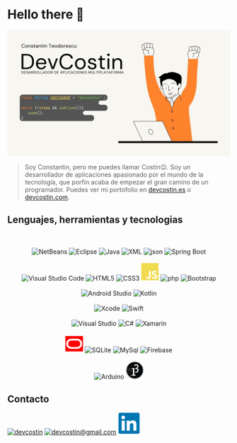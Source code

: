 # Hello there 👋
![alt text](https://github.com/DevCostin/DevCostin/blob/main/cabecera.jpg?raw=true)

>Soy Constantin, pero me puedes llamar Costin😉. Soy un desarrollador de aplicaciones apasionado por el mundo de la tecnología, que porfin acaba de empezar el gran camino de un programador. Puedes ver mi portofolio en [devcostin.es](http://www.devcostin.es/) o [devcostin.com](http://www.devcostin.com/).

## Lenguajes, herramientas y tecnologias
<div align="center" style="display: inline_block">
  <br/>
  <br/>
  <!--Back-->
  <img src="https://upload.wikimedia.org/wikipedia/commons/9/98/Apache_NetBeans_Logo.svg" alt="NetBeans" title="NetBeans" width="40" height="40">
  <img src="https://github.com/get-icon/geticon/blob/master/icons/eclipse.svg" alt="Eclipse" title="Eclipse" width="40" height="40">
  <img src="https://www.vectorlogo.zone/logos/java/java-icon.svg" alt="Java" title="Java" width="40" height="40"/>
  <img src="https://www.vectorlogo.zone/logos/w3c_xml/w3c_xml-icon.svg" alt="XML" title="XML" width="40" height="40"/>
  <img src="https://www.vectorlogo.zone/logos/json/json-icon.svg" alt="json" title="json" width="40" height="40"/>
  <img src="https://github.com/simple-icons/simple-icons/blob/master/icons/springboot.svg" alt="Spring Boot" title="Spring Boot" width="40" height="40">
  <br/>
  <br/>
  
  <!--Front-->
  <img src="https://github.com/gilbarbara/logos/blob/master/logos/visual-studio-code.svg" alt="Visual Studio Code" title="Visual Studio Code" width="40" height="40">
  <img src="https://www.vectorlogo.zone/logos/w3_html5/w3_html5-icon.svg" alt="HTML5" title="HTML5" width="40" height="40"/>
  <img src="https://www.vectorlogo.zone/logos/w3_css/w3_css-icon.svg" alt="CSS3" title="CSS3" width="40" height="40"/>
  <img src="https://raw.githubusercontent.com/devicons/devicon/master/icons/javascript/javascript-plain.svg" alt="Javascript" title="Javascript" width="40" height="40"/>
  <img src="https://www.vectorlogo.zone/logos/php/php-icon.svg" alt="php" title="php" width="40" height="40"/>
  <img src="https://raw.githubusercontent.com/jmnote/z-icons/master/svg/bootstrap.svg" alt="Bootstrap" title="Bootstrap" width="40" height="40"/>
  <br/>
  <br/>
  
  <!--Android-->
  <img src="https://github.com/simple-icons/simple-icons/blob/master/icons/androidstudio.svg" alt="Android Studio" title="Android Studio" width="40" height="40">
  <img src="https://www.vectorlogo.zone/logos/kotlinlang/kotlinlang-icon.svg" alt="Kotlin" title="Kotlin" width="40" height="40"/>
  <br/>
  <br/>
  
  <!--iOS-->
  <img src="https://www.vectorlogo.zone/logos/apple_xcode/apple_xcode-icon.svg" alt="Xcode" title="Xcode" width="40" height="40">
  <img src="https://www.vectorlogo.zone/logos/swift/swift-icon.svg" alt="Swift" title="Swift" width="40" height="40">
  <br/>
  <br/>
  
  <!--Windows-->
  <img src="https://github.com/get-icon/geticon/blob/master/icons/visual-studio.svg" alt="Visual Studio" title="Visual Studio" width="40" height="40">
  <img src="https://cdn-icons-png.flaticon.com/512/6132/6132221.png" alt="C#" title="C#" width="40" height="40">
  <img src="https://github.com/detain/svg-logos/blob/master/svg/xamarin.svg" alt="Xamarin" title="Xamarin" width="40" height="40">
  <br/>
  <br/>
  
  <!--BBDD-->
  <img src="https://github.com/fizzed/font-mfizz/blob/master/src/svg/oracle-alt.svg" alt="Oracle Database" title="Oracle Database" width="40" height="40">
  <img src="https://www.vectorlogo.zone/logos/sqlite/sqlite-icon.svg" alt="SQLite" title="SQLite" width="40" height="40"/>
  <img src="https://www.vectorlogo.zone/logos/mysql/mysql-icon.svg" alt="MySql" title="MySql" width="40" height="40">
  <img src="https://www.vectorlogo.zone/logos/firebase/firebase-icon.svg" alt="Firebase" title="Firebase" width="40" height="40">
  <br/>
  <br/>

  <!--Robotica-->
  <img src="https://github.com/detain/svg-logos/blob/master/svg/arduino-1.svg" alt="Arduino" title="Arduino" width="40" height="40">
  <img src="https://github.com/devicons/devicon/blob/master/icons/processing/processing-original.svg" alt="Processing" title="Processing" width="40" height="40">

</div>

## Contacto
<div align="left" style="display: inline_block">
  <a href="https://www.instagram.com/devcostin/"><img src="https://github.com/detain/svg-logos/blob/master/svg/instagram-2-1.svg" alt="devcostin" title="devcostin" width="50" height="50"></a>
  <a href="mailto:devcostin@gmail.com"><img src="https://github.com/gilbarbara/logos/blob/master/logos/google-gmail.svg" alt="devcostin@gmail.com" title="devcostin@gmail.com" width="50" height="50"></a>
  <a href="https://www.linkedin.com/in/constantin-teodorescu-876501206/"><img src="https://github.com/devicons/devicon/blob/master/icons/linkedin/linkedin-original.svg" alt="Constantin Teodorescu" title="Constantin Teodorescu" width="50" height="50"></a>
</div>

